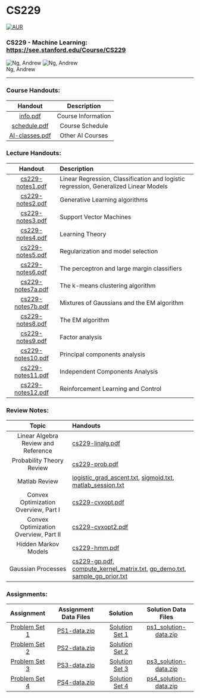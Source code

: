 # CS229


[![AUR](https://img.shields.io/aur/license/yaourt.svg)](https://github.com/hktxt/CS229/blob/master/LICENSE)

### CS229 - Machine Learning: https://see.stanford.edu/Course/CS229
![Ng, Andrew](/ng.jpg "Ng, Andrew")             ![Ng, Andrew](/ayn.jpg "Ng, Andrew")  
Ng, Andrew
<!-- vim-markdown-toc GFM -->
<!-- vim-markdown-toc -->
_______________
### Course Handouts:
Handout                | Description
:---:                | :---:
[info.pdf](/info.pdf)     | Course Information
[schedule.pdf](/schedule.pdf)     | Course Schedule
[AI-classes.pdf](/AI-classes.pdf)     | Other AI Courses



### Lecture Handouts:
Handout                | Description
:---:                | :---
[cs229-notes1.pdf](/cs229-notes1.pdf)     | Linear Regression, Classification and logistic regression, Generalized Linear Models
[cs229-notes2.pdf](/cs229-notes2.pdf)     | Generative Learning algorithms
[cs229-notes3.pdf](/cs229-notes3.pdf)     | Support Vector Machines
[cs229-notes4.pdf](/cs229-notes4.pdf)     | Learning Theory
[cs229-notes5.pdf](/cs229-notes5.pdf)     | Regularization and model selection
[cs229-notes6.pdf](/cs229-notes6.pdf)     | 	The perceptron and large margin classifiers
[cs229-notes7a.pdf](/cs229-notes7a.pdf)     | The k-means clustering algorithm
[cs229-notes7b.pdf](/cs229-notes7b.pdf)     | Mixtures of Gaussians and the EM algorithm
[cs229-notes8.pdf](/cs229-notes8.pdf)     | The EM algorithm
[cs229-notes9.pdf](/cs229-notes9.pdf)     | 	Factor analysis
[cs229-notes10.pdf](/cs229-notes10.pdf)     | Principal components analysis
[cs229-notes11.pdf](/cs229-notes11.pdf)     |Independent Components Analysis
[cs229-notes12.pdf](/cs229-notes12.pdf)     | Reinforcement Learning and Control


### Review Notes:
Topic                | Handouts
:---:                | :---
Linear Algebra Review and Reference         | [cs229-linalg.pdf](/cs229-linalg.pdf) 
Probability Theory Review                   | [cs229-prob.pdf](/cs229-prob.pdf) 
Matlab Review                               | [logistic_grad_ascent.txt](/logistic_grad_ascent.txt),  [sigmoid.txt](/sigmoid.txt), [matlab_session.txt](/matlab_session.txt)
Convex Optimization Overview, Part I        | [cs229-cvxopt.pdf](/cs229-cvxopt.pdf) 
Convex Optimization Overview, Part II       | [cs229-cvxopt2.pdf](/cs229-cvxopt2.pdf) 
Hidden Markov Models                        |	[cs229-hmm.pdf](/cs229-hmm.pdf) 
Gaussian Processes                          | [cs229-gp.pdf](/cs229-gp.pdf), [	compute_kernel_matrix.txt](/compute_kernel_matrix.txt), [gp_demo.txt](/gp_demo.txt), [	sample_gp_prior.txt](/sample_gp_prior.txt) 


### Assignments:
Assignment                | Assignment Data Files               | Solution                | Solution Data Files
:---:                | :---:                   | :---:                     | :---:
[Problem Set 1](/problemset1.pdf)    |[PS1-data.zip](/PS1-data.zip)       |[Solution Set 1](/ps1_solution.pdf)         |[ps1_solution-data.zip](/ps1_solution-data.zip)
[Problem Set 2](/problemset2.pdf)    |[PS2-data.zip](/PS2-data.zip)       |[Solution Set 2](/ps2_solution.pdf)         | 
[Problem Set 3](/problemset3.pdf)    |[PS3-data.zip](/PS3-data.zip)       |[Solution Set 3](/ps3_solution.pdf)         |[ps3_solution-data.zip](/ps3_solution-data.zip)
[Problem Set 4](/problemset4.pdf)    |[PS4-data.zip](/PS4-data.zip)       |[Solution Set 4](/ps4_solution.pdf)         |[ps4_solution-data.zip](/ps4_solution-data.zip)


